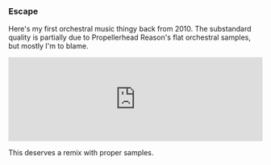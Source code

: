 ### Escape
Here's my first orchestral music thingy back from 2010. The substandard quality is partially due to Propellerhead Reason's flat orchestral samples, but mostly I'm to blame.

<iframe width="100%" height="166" scrolling="no" frameborder="no" src="https://w.soundcloud.com/player/?url=https%3A//api.soundcloud.com/tracks/7981680&amp;color=ff5500&amp;auto_play=false&amp;hide_related=false&amp;show_comments=true&amp;show_user=true&amp;show_reposts=false"></iframe>

This deserves a remix with proper samples.
